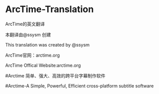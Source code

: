 # ArcTime-Translation
ArcTime的英文翻译


本翻译由@ssysm 创建


This translation was created by @ssysm

ArcTime官网：arctime.org

ArcTime Offical Website:arctime.org

#Arctime 简单、强大、高效的跨平台字幕制作软件

#Arctime-A Simple, Powerful, Efficient cross-platform subtitle software
